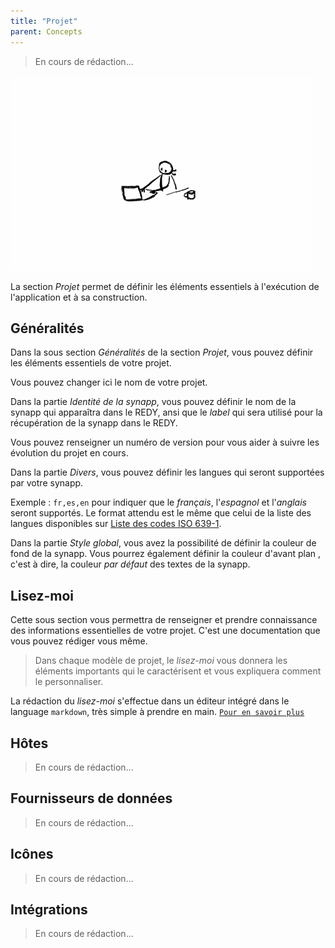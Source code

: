 ```yaml
---
title: "Projet"
parent: Concepts
---
```


> En cours de rédaction...

![SynApps](../assets/under-progress.gif)


La section *Projet* permet de définir les éléments essentiels à l'exécution de l'application et à sa construction.

## Généralités

Dans la sous section *Généralités* de la section *Projet*, vous pouvez définir les éléments essentiels de votre projet.


Vous pouvez changer ici le nom de votre projet.

Dans la partie *Identité de la synapp*, vous pouvez définir le nom de la synapp qui apparaîtra dans le REDY, ansi que le *label* qui sera utilisé pour la récupération de la synapp dans le REDY.

Vous pouvez renseigner un numéro de version pour vous aider à suivre les évolution du projet en cours.

Dans la partie *Divers*, vous pouvez définir les langues qui seront supportées par votre synapp.

Exemple : `fr,es,en` pour indiquer que le *français*, l'*espagnol* et l'*anglais* seront supportés. Le format attendu est le même que celui de la liste des langues disponibles sur [Liste des codes ISO 639-1](https://fr.wikipedia.org/wiki/Liste_des_codes_ISO_639-1).

Dans la partie *Style global*, vous avez la possibilité de définir la couleur de fond de la synapp. Vous pourrez également définir la couleur d'avant plan , c'est à dire, la couleur *par défaut* des textes de la synapp.

## Lisez-moi

Cette sous section vous permettra de renseigner et prendre connaissance des informations essentielles de votre projet. C'est une documentation que vous pouvez rédiger vous même.

> Dans chaque modèle de projet, le *lisez-moi* vous donnera les éléments importants qui le caractérisent et vous expliquera comment le personnaliser.

La rédaction du *lisez-moi* s'effectue dans un éditeur intégré dans le language `markdown`, très simple à prendre en main. [`Pour en savoir plus`](https://fr.wikipedia.org/wiki/Markdown)

## Hôtes

> En cours de rédaction...

## Fournisseurs de données

> En cours de rédaction...

## Icônes

> En cours de rédaction...

## Intégrations

> En cours de rédaction...
